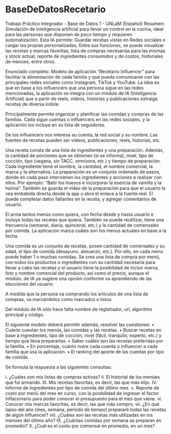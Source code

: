 # BaseDeDatosRecetario
Trabajo Práctico Integrador - Base de Datos 1 - UNLaM (Español)
Resumen: Simulación de Inteligencia artificial para llevar un control en la cocina, ideal para las personas que disponen de poco tiempo y requieren automatización. Esta IA permite: Guardar recetas vistas en Redes sociales o cargar las propias personalizadas, Entre sus funciones, se puede visualizar las recetas y marcas favoritas, lista de compras necesarias para las mismas y stock actual, reporte de ingredientes consumidos y de costos, historiales de menúes, entre otros.

Enunciado completo: Modelo de aplicación “Recetario Influencer” para facilitar la alimentación de cada familia y que pueda comunicarse con las principales redes sociales como Instagram, TikTok y YouTube. La idea es que en base a los influencers que una persona sigue en las redes mencionadas, la aplicación se integra con un módulo de IA (Inteligencia Artificial) que a partir de reels, videos, historias y publicaciones extraiga recetas de diversa índole.

Principalmente permite organizar y planificar las comidas y compras de las familias. Cada sigue cuentas o influencers en las redes sociales, y la aplicación los incluye en su lista de seguidores.

De los influencers nos interesa su cuenta, la red social y su nombre. Las fuentes de recetas pueden ser videos, publicaciones, reels, historias, etc.

Una receta consta de una lista de ingredientes y una preparación. Además, la cantidad de porciones que se obtienen (si se informa), nivel, tipo de cocción, tipo (vegana, sin TACC, omnívora, etc.) y tiempo de preparación. Cada ingrediente tiene el nombre, la cantidad, el nombre comercial, la marca y la alternativa. La preparación es un conjunto ordenado de pasos, donde en cada paso intervienen los ingredientes y acciones a realizar con ellos. Por ejemplo: “Batir los huevos e incorporar la esencia de vainilla y la harina”. También se guarda el vídeo de la preparación para que el usuario la vea embebida directa desde la app o abra el enlace a la fuente real. El puede completar datos faltantes en la receta, y agregar comentarios de usuario.

El arma tantos menús como quiera, con fecha desde y hasta usuario e incluye todas las recetas que quiera. También se puede reutilizar, tiene una frecuencia (semanal, diaria, quincenal, etc.) y la cantidad de comensales por comida. La aplicación marca cuáles son los menús actuales en base a la fecha.

Una comida es un conjunto de recetas, posee cantidad de comensales y su edad, el tipo de comida (desayuno, almuerzo, etc.). Por ello, en cada menú puede haber 1 o muchas comidas. Se crea una lista de compra por menú, con todos los productos o ingredientes con su cantidad necesaria para llevar a cabo las recetas y el usuario tiene la posibilidad de incluir marca, foto y nombre comercial del producto, así como el precio, aunque el módulo. de IA ya sugiere una opción conforme va aprendiendo de las elecciones del usuario.

A medida que la persona va comprando los artículos de una lista de compras, va marcándolos como marcados o listos.

Del módulo de IA sólo hace falta nombre de registrador, url, algoritmo principal y código.

El siguiente modelo deberá permitir además, resolver las cuestiones: • Cuánto cuestan los menús, las comidas y las recetas. • Buscar recetas en base a ingredientes, tipo de cocción, nivel (fácil, tranquilo, experto, etc.) y tiempo que lleva prepararlas. • Saber cuáles son las recetas preferidas por la familia. • En porcentaje, cuánto nutre cada cuenta o influencer a cada familia que usa la aplicación. • El ranking del aporte de las cuentas por tipo de comida.

Se formula la respuesta a las siguientes consultas:

i. ¿Cuáles son mis listas de compras activas? ii. El historial de los menúes que fui armando. III. Mis recetas favoritas, es decir, las que más elijo. IV. Informe de ingredientes por tipo de comida del último mes. v. Reporte de costo por menú del mes en curso, con la posibilidad de ingresar el factor inflacionario para poder conocer el presupuesto para el mes que viene. vi. Conocer mis marcas favoritas, es decir, las que más compro. vii. ¿En qué lapso del año (mes, semana, período de tiempo) prepararé todas las recetas de algún influencer? viii. ¿Cuáles son las recetas más utilizadas en los menúes del último año? IX. ¿Cuántas comidas por semana se preparan en promedio? X. ¿Cuál es el costo por comensal en promedio, en un mes?
